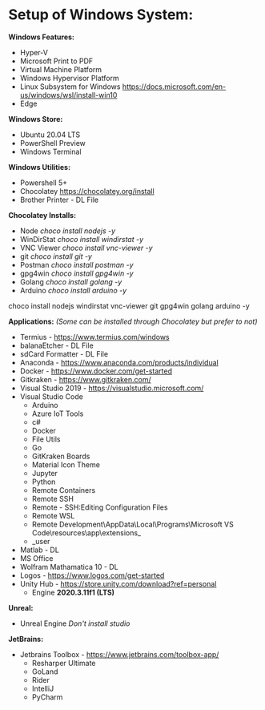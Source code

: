 # Setup of Windows System:

**Windows Features:**
- Hyper-V
- Microsoft Print to PDF
- Virtual Machine Platform
- Windows Hypervisor Platform
- Linux Subsystem for Windows https://docs.microsoft.com/en-us/windows/wsl/install-win10
- Edge

**Windows Store:**
- Ubuntu 20.04 LTS
- PowerShell Preview
- Windows Terminal
  
**Windows Utilities:**
- Powershell 5+
- Chocolatey https://chocolatey.org/install
- Brother Printer - DL File

    
**Chocolatey Installs:**
- Node _choco install nodejs -y_
- WinDirStat _choco install windirstat -y_
- VNC Viewer _choco install vnc-viewer -y_
- git _choco install git -y_
- Postman _choco install postman -y_
- gpg4win _choco install gpg4win -y_
- Golang _choco install golang -y_
- Arduino _choco install arduino -y_

choco install nodejs windirstat vnc-viewer git gpg4win golang arduino -y

  
**Applications:** _(Some can be installed through Chocolatey but prefer to not)_
- Termius - https://www.termius.com/windows
- balanaEtcher - DL File
- sdCard Formatter - DL File
- Anaconda - https://www.anaconda.com/products/individual
- Docker - https://www.docker.com/get-started
- Gitkraken - https://www.gitkraken.com/
- Visual Studio 2019 - https://visualstudio.microsoft.com/
- Visual Studio Code
  - Arduino
  - Azure IoT Tools
  - c#
  - Docker
  - File Utils
  - Go
  - GitKraken Boards
  - Material Icon Theme
  - Jupyter
  - Python
  - Remote Containers
  - Remote SSH
  - Remote - SSH:Editing Configuration Files
  - Remote WSL
  - Remote Development\AppData\Local\Programs\Microsoft VS Code\resources\app\extensions_
  - _user
- Matlab - DL
- MS Office 
- Wolfram Mathamatica 10 - DL
- Logos - https://www.logos.com/get-started
- Unity Hub - https://store.unity.com/download?ref=personal
  - Engine **2020.3.11f1 (LTS)**

**Unreal:**
- Unreal Engine _Don't install studio_

**JetBrains:**
- Jetbrains Toolbox - https://www.jetbrains.com/toolbox-app/
  - Resharper Ultimate
  - GoLand
  - Rider
  - IntelliJ
  - PyCharm
